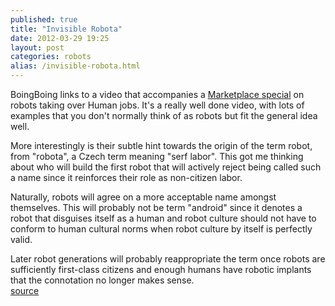 ```yaml
---
published: true
title: "Invisible Robota"
date: 2012-03-29 19:25
layout: post
categories: robots
alias: /invisible-robota.html
---
```

BoingBoing links to a video that accompanies a [Marketplace special](http://www.marketplace.org/robots-ate-my-job) on robots taking over Human jobs. It&apos;s a really well done video, with lots of examples that you don&apos;t normally think of as robots but fit the general idea well.

More interestingly is their subtle hint towards the origin of the term robot, from &quot;robota&quot;, a Czech term meaning &quot;serf labor&quot;. This got me thinking about who will build the first robot that will actively reject being called such a name since it reinforces their role as non-citizen labor.

Naturally, robots will agree on a more acceptable name amongst themselves. This will probably not be term &quot;android&quot; since it denotes a robot that disguises itself as a human and robot culture should not have to conform to human cultural norms when robot culture by itself is perfectly valid.

Later robot generations will probably reappropriate the term once robots are sufficiently first-class citizens and enough humans have robotic implants that the connotation no longer makes sense. 
<br /><a href="http://boingboing.net/2012/03/29/invisible-robota-the-robots-w.html">source</a>
